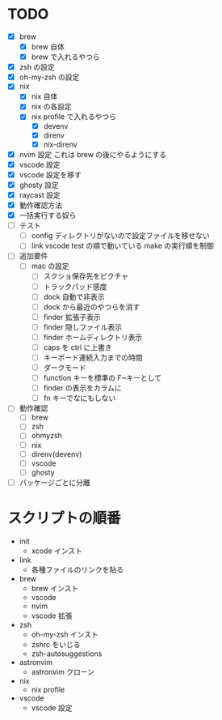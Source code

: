 # TODO

- [x] brew
  - [x] brew 自体
  - [x] brew で入れるやつら
- [x] zsh の設定
- [x] oh-my-zsh の設定
- [x] nix
  - [x] nix 自体
  - [x] nix の各設定
  - [x] nix profile で入れるやつら
    - [x] devenv
    - [x] direnv
    - [x] nix-direnv
- [x] nvim 設定 これは brew の後にやるようにする
- [x] vscode 設定
- [x] vscode 設定を移す
- [x] ghosty 設定
- [x] raycast 設定
- [x] 動作確認方法
- [x] 一括実行する奴ら
- [ ] テスト
  - [ ] config ディレクトリがないので設定ファイルを移せない
  - [ ] link vscode test の順で動いている make の実行順を制御
- [ ] 追加要件
  - [ ] mac の設定
    - [ ] スクショ保存先をピクチャ
    - [ ] トラックパッド感度
    - [ ] dock 自動で非表示
    - [ ] dock から最近のやつらを消す
    - [ ] finder 拡張子表示
    - [ ] finder 隠しファイル表示
    - [ ] finder ホームディレクトリ表示
    - [ ] caps を ctrl に上書き
    - [ ] キーボード連続入力までの時間
    - [ ] ダークモード
    - [ ] function キーを標準の F~キーとして
    - [ ] finder の表示をカラムに
    - [ ] fn キーでなにもしない
- [ ] 動作確認
  - [ ] brew
  - [ ] zsh
  - [ ] ohmyzsh
  - [ ] nix
  - [ ] direnv(devenv)
  - [ ] vscode
  - [ ] ghosty
  <!-- - [ ] raycast -->
- [ ] パッケージごとに分離

# スクリプトの順番

- init
  - xcode インスト
- link
  - 各種ファイルのリンクを貼る
- brew
  - brew インスト
  - vscode
  - nvim
  - vscode 拡張
- zsh
  - oh-my-zsh インスト
  - zshrc をいじる
  - zsh-autosuggestions
- astronvim
  - astronvim クローン
- nix
  - nix profile
- vscode
  - vscode 設定
